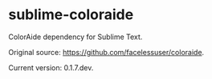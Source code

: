 # sublime-coloraide

ColorAide dependency for Sublime Text.

Original source: https://github.com/facelessuser/coloraide.

Current version:  0.1.7.dev.
